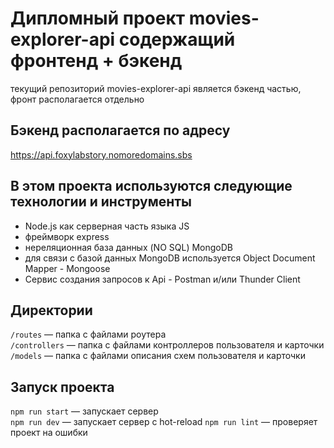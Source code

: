 # Дипломный проект movies-explorer-api содержащий фронтенд + бэкенд

текущий репозиторий movies-explorer-api является бэкенд частью, фронт располагается отдельно

## Бэкенд располагается по адресу

https://api.foxylabstory.nomoredomains.sbs

## В этом проекта используются следующие технологии и инструменты

- Node.js как серверная часть языка JS
- фреймворк express
- нереляционная база данных (NO SQL) MongoDB
- для связи с базой данных MongoDB используется Object Document Mapper - Mongoose
- Сервис создания запросов к Api - Postman и/или Thunder Client 

## Директории

`/routes` — папка с файлами роутера  
`/controllers` — папка с файлами контроллеров пользователя и карточки   
`/models` — папка с файлами описания схем пользователя и карточки  

## Запуск проекта

`npm run start` — запускает сервер   
`npm run dev` — запускает сервер с hot-reload
`npm run lint` — проверяет проект на ошибки
